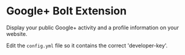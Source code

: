 Google+ Bolt Extension
======================

Display your public Google+ activity and a profile information on your website.

Edit the `config.yml` file so it contains the correct 'developer-key'.
